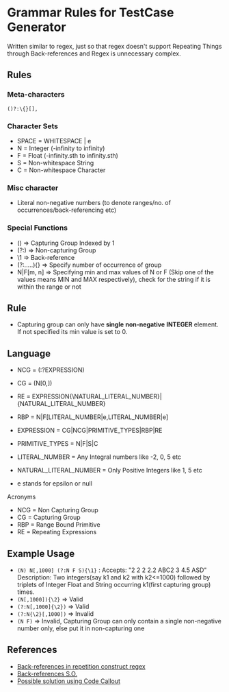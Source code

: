 # Grammar Rules for TestCase Generator

Written similar to regex, just so that regex doesn't support Repeating Things through Back-references and Regex is unnecessary complex.

## Rules

### Meta-characters
`()?:\{}[],`

### Character Sets

- SPACE = WHITESPACE | e
- N = Integer (-infinity to infinity)
- F = Float (-infinity.sth to infinity.sth)
- S = Non-whitespace String
- C = Non-whitespace Character

### Misc character
- Literal non-negative numbers (to denote ranges/no. of occurrences/back-referencing etc)

### Special Functions

- () => Capturing Group Indexed by 1
- (?:) => Non-capturing Group
- \1 => Back-reference
- (?:.....){} => Specify number of occurrence of group
- N|F[m, n] => Specifying min and max values of N or F (Skip one of the values means MIN and MAX respectively), check for the string if it is within the range or not

## Rule
- Capturing group can only have **single** **non-negative** **INTEGER** element. If not specified its min value is set to 0.

## Language

- NCG = (:?EXPRESSION)
- CG = (N[0,])
- RE = EXPRESSION{\NATURAL_LITERAL_NUMBER}|{NATURAL_LITERAL_NUMBER}
- RBP = N|F[LITERAL_NUMBER|e,LITERAL_NUMBER|e]
- EXPRESSION = CG|NCG|PRIMITIVE_TYPES|RBP|RE
- PRIMITIVE_TYPES = N|F|S|C

- LITERAL_NUMBER = Any Integral numbers like -2, 0, 5 etc
- NATURAL_LITERAL_NUMBER = Only Positive Integers like 1, 5 etc
- e stands for epsilon or null

Acronyms
- NCG = Non Capturing Group
- CG = Capturing Group
- RBP = Range Bound Primitive
- RE = Repeating Expressions

## Example Usage

- `(N) N[,1000] (?:N F S){\1}` : Accepts: "2 2 2 2.2 ABC2 3 4.5 ASD"
                          Description: Two integers(say k1 and k2 with k2<=1000) followed by triplets of Integer Float and String occurring k1(first capturing group) times.
- `(N[,1000]){\2}` => Valid
- `(?:N[,1000]{\2})` => Valid
- `(?:N{\2}[,1000])` => Invalid
- `(N F)` => Invalid, Capturing Group can only contain a single non-negative number only, else put it in non-capturing one

## References
- [Back-references in repetition construct regex](https://stackoverflow.com/questions/3407696/using-a-regex-back-reference-in-a-repetition-construct-n)
- [Back-references S.O.](https://stackoverflow.com/questions/29728622/regex-with-backreference-as-repetition-count)
- [Possible solution using Code Callout](https://stackoverflow.com/questions/29728622/regex-with-backreference-as-repetition-count/61898415#61898415)